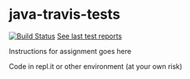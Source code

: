 # java-travis-tests
[![Build Status](https://travis-ci.com/mrsimonsen/java-travis-tests.svg?branch=master)](https://travis-ci.com/mrsimonsen/java-travis-tests) [See last test reports](https://mrsimonsen.github.io/java-travis-tests/index.html)

Instructions for assignment goes here

Code in repl.it or other environment (at your own risk)

